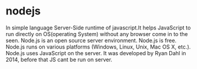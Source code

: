 # nodejs
In simple language Server-Side runtime of javascript.It helps JavaScript to run directly on OS(operating System) without any browser come in to the seen.
Node.js is an open source server environment.
Node.js is free.
Node.js runs on various platforms (Windows, Linux, Unix, Mac OS X, etc.).
Node.js uses JavaScript on the server.
It was developed by Ryan Dahl in 2014, before that JS cant be run on server.
